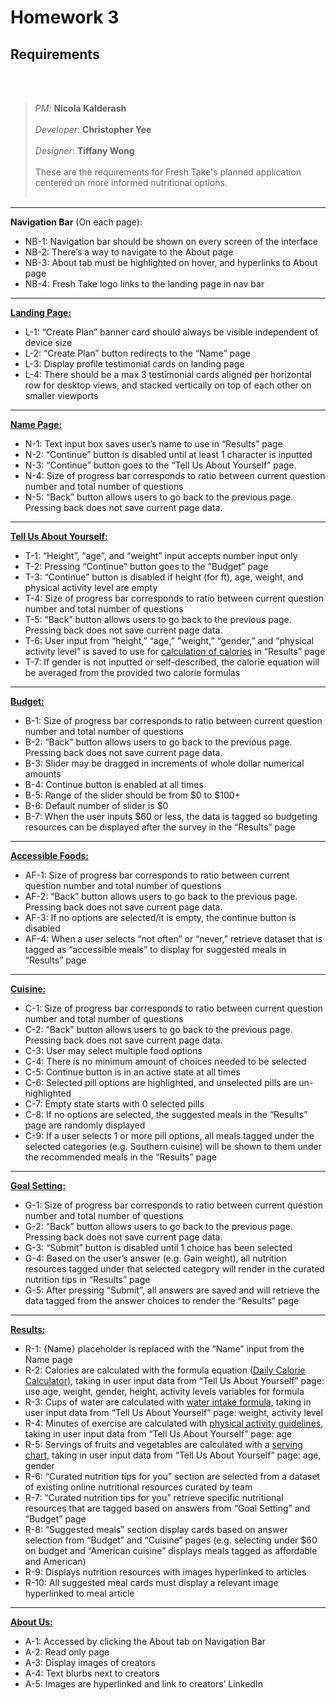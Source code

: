 # Homework 3 #
## Requirements ##
<br></br>
> *PM*: **Nicola Kalderash**
<br></br>
*Developer*: **Christopher Yee**
<br></br>
*Designer*: **Tiffany Wong**
<br></br>
These are the requirements for Fresh Take's planned application centered on
more informed nutritional options.
<br></br>

---
**Navigation Bar** (On each page):
- NB-1: Navigation bar should be shown on every screen of the interface
- NB-2: There’s a way to navigate to the About page
- NB-3: About tab must be highlighted on hover, and hyperlinks to About page
- NB-4: Fresh Take logo links to the landing page in nav bar
---
[**Landing Page:**](https://github.com/autumn-info-442a/team-f/tree/main/homework-2#landing-page)
- L-1: “Create Plan” banner card should always be visible independent of device size
- L-2: “Create Plan” button redirects to the “Name” page
- L-3: Display profile testimonial cards on landing page
- L-4: There should be a max 3 testimonial cards aligned per horizontal row for desktop views, and stacked vertically on top of each other on smaller viewports
---
[**Name Page:**](https://github.com/autumn-info-442a/team-f/tree/main/homework-2#create-plan-survey)
- N-1: Text input box saves user’s name to use in “Results” page
- N-2: “Continue” button is disabled until at least 1 character is inputted
- N-3: “Continue” button goes to the “Tell Us About Yourself” page.
- N-4: Size of progress bar corresponds to ratio between current question number and total number of questions
- N-5: “Back” button allows users to go back to the previous page. Pressing back does not save current page data.
---
[**Tell Us About Yourself:**](https://github.com/autumn-info-442a/team-f/tree/main/homework-2#tell-us-about-yourself)
- T-1: “Height”, “age”, and “weight” input accepts number input only
- T-2: Pressing “Continue” button goes to the “Budget” page
- T-3: “Continue” button is disabled if height (for ft), age, weight, and physical activity level are empty
- T-4: Size of progress bar corresponds to ratio between current question number and total number of questions
- T-5: “Back” button allows users to go back to the previous page. Pressing back does not save current page data.
- T-6: User input from “height,” “age,” “weight,” “gender,” and “physical activity level” is saved to use for [calculation of calories](http://www.calories-calculator.net/Calculator_Formulars.html) in “Results” page
- T-7: If gender is not inputted or self-described, the calorie equation will be averaged from the provided two calorie formulas
---
[**Budget:**](https://github.com/autumn-info-442a/team-f/tree/main/homework-2#budget)
- B-1: Size of progress bar corresponds to ratio between current question number and total number of questions
- B-2: “Back” button allows users to go back to the previous page. Pressing back does not save current page data.
- B-3: Slider may be dragged in increments of whole dollar numerical amounts
- B-4: Continue button is enabled at all times
- B-5: Range of the slider should be from $0 to $100+
- B-6: Default number of slider is $0
- B-7: When the user inputs $60 or less, the data is tagged so budgeting resources can be displayed after the survey in the “Results” page
---
[**Accessible Foods:**](https://github.com/autumn-info-442a/team-f/tree/main/homework-2#accessible-foods)
- AF-1: Size of progress bar corresponds to ratio between current question number and total number of questions
- AF-2: “Back” button allows users to go back to the previous page. Pressing back does not save current page data.
- AF-3: If no options are selected/it is empty, the continue button is disabled
- AF-4: When a user selects “not often” or “never,” retrieve dataset that is tagged as “accessible meals” to display for suggested meals in “Results” page
---
[**Cuisine:**](https://github.com/autumn-info-442a/team-f/tree/main/homework-2#cuisine)
- C-1: Size of progress bar corresponds to ratio between current question number and total number of questions
- C-2: “Back” button allows users to go back to the previous page. Pressing back does not save current page data.
- C-3: User may select multiple food options
- C-4: There is no minimum amount of choices needed to be selected
- C-5: Continue button is in an active state at all times
- C-6: Selected pill options are highlighted, and unselected pills are un-highlighted
- C-7: Empty state starts with 0 selected pills
- C-8: If no options are selected, the suggested meals in the “Results” page are randomly displayed
- C-9: If a user selects 1 or more pill options, all meals tagged under the selected categories (e.g. Southern cuisine) will be shown to them under the recommended meals in the “Results” page
---
[**Goal Setting:**](https://github.com/autumn-info-442a/team-f/tree/main/homework-2#goal-setting)
- G-1: Size of progress bar corresponds to ratio between current question number and total number of questions
- G-2: “Back” button allows users to go back to the previous page. Pressing back does not save current page data.
- G-3: “Submit” button is disabled until 1 choice has been selected
- G-4: Based on the user’s answer (e.g. Gain weight), all nutrition resources tagged under that selected category will render in the curated nutrition tips in “Results” page
- G-5: After pressing “Submit”, all answers are saved and will retrieve the data tagged from the answer choices to render the “Results” page
---
[**Results:**](https://github.com/autumn-info-442a/team-f/tree/main/homework-2#results)
- R-1: {Name} placeholder is replaced with the “Name” input from the Name page
- R-2: Calories are calculated with the formula equation ([Daily Calorie Calculator](http://www.calories-calculator.net/Calculator_Formulars.html)), taking in user input data from “Tell Us About Yourself” page: use age, weight, gender, height, activity levels variables for formula
- R-3: Cups of water are calculated with [water intake formula](https://www.slenderkitchen.com/article/how-to-calculate-how-much-water-you-should-drink-a-day), taking in user input data from “Tell Us About Yourself” page: weight, activity level
- R-4: Minutes of exercise are calculated with [physical activity guidelines](https://www.cdc.gov/physicalactivity/basics/age-chart.html), taking in user input data from “Tell Us About Yourself” page: age
- R-5: Servings of fruits and vegetables are calculated with a [serving chart](https://www.medicalnewstoday.com/articles/219305#how_much_food_do_I_need_per_day), taking in user input data from “Tell Us About Yourself” page: age, gender
- R-6: “Curated nutrition tips for you” section are selected from a dataset of existing online nutritional resources curated by team
- R-7: “Curated nutrition tips for you” retrieve specific nutritional resources that are tagged based on answers from “Goal Setting” and “Budget” page
- R-8: “Suggested meals” section display cards based on answer selection from “Budget” and “Cuisine” pages (e.g. selecting under $60 on budget and “American cuisine” displays meals tagged as affordable and American)
- R-9: Displays nutrition resources with images hyperlinked to articles
- R-10: All suggested meal cards must display a relevant image hyperlinked to meal article
---
[**About Us:**](https://github.com/autumn-info-442a/team-f/tree/main/homework-2#about-us)
- A-1: Accessed by clicking the About tab on Navigation Bar
- A-2: Read only page
- A-3: Display images of creators
- A-4: Text blurbs next to creators
- A-5: Images are hyperlinked and link to creators’ LinkedIn
